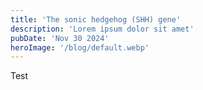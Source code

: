 ```yaml
---
title: 'The sonic hedgehog (SHH) gene'
description: 'Lorem ipsum dolor sit amet'
pubDate: 'Nov 30 2024'
heroImage: '/blog/default.webp' 
---
```


Test
